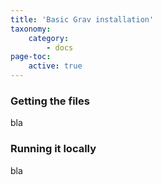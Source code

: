 ```yaml
---
title: 'Basic Grav installation'
taxonomy:
    category:
        - docs
page-toc:
    active: true
---
```



### Getting the files
bla
### Running it locally
bla

